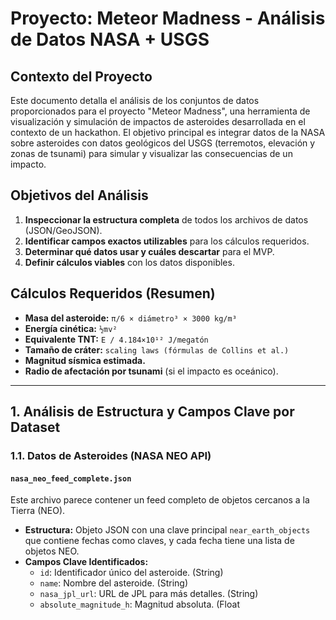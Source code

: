 # Proyecto: Meteor Madness - Análisis de Datos NASA + USGS

## Contexto del Proyecto

Este documento detalla el análisis de los conjuntos de datos proporcionados para el proyecto "Meteor Madness", una herramienta de visualización y simulación de impactos de asteroides desarrollada en el contexto de un hackathon. El objetivo principal es integrar datos de la NASA sobre asteroides con datos geológicos del USGS (terremotos, elevación y zonas de tsunami) para simular y visualizar las consecuencias de un impacto.

## Objetivos del Análisis

1.  **Inspeccionar la estructura completa** de todos los archivos de datos (JSON/GeoJSON).
2.  **Identificar campos exactos utilizables** para los cálculos requeridos.
3.  **Determinar qué datos usar y cuáles descartar** para el MVP.
4.  **Definir cálculos viables** con los datos disponibles.

## Cálculos Requeridos (Resumen)

*   **Masa del asteroide:** `π/6 × diámetro³ × 3000 kg/m³`
*   **Energía cinética:** `½mv²`
*   **Equivalente TNT:** `E / 4.184×10¹² J/megatón`
*   **Tamaño de cráter:** `scaling laws (fórmulas de Collins et al.)`
*   **Magnitud sísmica estimada.**
*   **Radio de afectación por tsunami** (si el impacto es oceánico).

---

## 1. Análisis de Estructura y Campos Clave por Dataset

### 1.1. Datos de Asteroides (NASA NEO API)

#### `nasa_neo_feed_complete.json`

Este archivo parece contener un feed completo de objetos cercanos a la Tierra (NEO).

*   **Estructura:** Objeto JSON con una clave principal `near_earth_objects` que contiene fechas como claves, y cada fecha tiene una lista de objetos NEO.
*   **Campos Clave Identificados:**
    *   `id`: Identificador único del asteroide. (String)
    *   `name`: Nombre del asteroide. (String)
    *   `nasa_jpl_url`: URL de JPL para más detalles. (String)
    *   `absolute_magnitude_h`: Magnitud absoluta. (Float